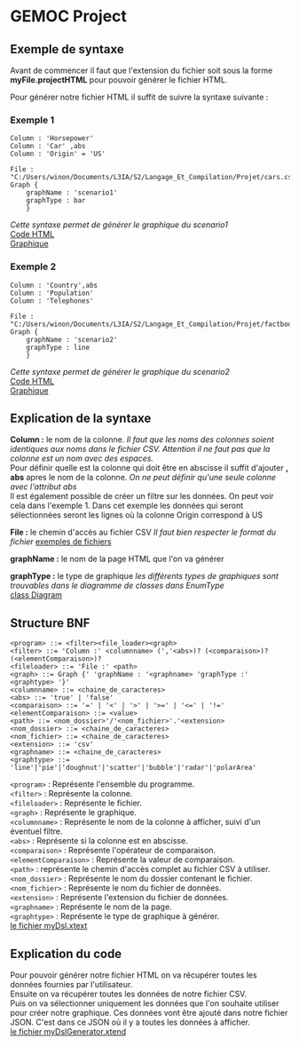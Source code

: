 # GEMOC Project

## Exemple de syntaxe

Avant de commencer il faut que l'extension du fichier soit sous la forme **myFile.projectHTML** pour pouvoir générer le fichier HTML.

Pour générer notre fichier HTML il suffit de suivre la syntaxe suivante :



### Exemple 1
```
Column : 'Horsepower'
Column : 'Car' ,abs
Column : 'Origin' = 'US'

File : "C:/Users/winon/Documents/L3IA/S2/Langage_Et_Compilation/Projet/cars.csv"
Graph {
	graphName : 'scenario1'
	graphType : bar
	}
  ```
*Cette syntaxe permet de générer le graphique du scenario1*  
[Code HTML](resources/generatedFile/scenario1.html)  
[Graphique](resources/pictures/scenario1.png)
### Exemple 2
```
Column : 'Country',abs
Column : 'Population'
Column : 'Telephones'

File : "C:/Users/winon/Documents/L3IA/S2/Langage_Et_Compilation/Projet/factbook.csv"
Graph {
	graphName : 'scenario2'
	graphType : line
	}
```
*Cette syntaxe permet de générer le graphique du scenario2*  
[Code HTML](resources/generatedFile/scenario2.html)  
[Graphique](resources/pictures/scenario2.png)

## Explication de la syntaxe

**Column :** le nom de la colonne. *Il faut que les noms des colonnes soient identiques aux noms dans le fichier CSV. Attention il ne faut pas que la colonne est un nom avec des espaces.*  
Pour définir quelle est la colonne qui doit être en abscisse il suffit d'ajouter **, abs** apres le nom de la colonne. *On ne peut définir qu'une seule colonne avec l'attribut abs*  
Il est également possible de créer un filtre sur les données. On peut voir cela dans l'exemple 1. Dans cet exemple les données qui seront sélectionnées seront les lignes où la colonne Origin correspond à US

**File :** le chemin d'accès au fichier CSV *Il faut bien respecter le format du fichier*
[exemples de fichiers](resources/csvFile/)

**graphName :** le nom de la page HTML que l'on va générer

**graphType :** le type de graphique *les différents types de graphiques sont trouvables dans le diagramme de classes dans EnumType*  
[class Diagram](resources/pictures/classDiag.png)

## Structure BNF
```
<program> ::= <filter><file_loader><graph>
<filter> ::= 'Column :' <columnname> (','<abs>)? (<comparaison>)? (<elementComparaison>)?
<fileloader> ::= 'File :' <path>
<graph> ::= Graph {' 'graphName : '<graphname> 'graphType :' <graphtype> '}'
<columnname> ::= <chaine_de_caracteres>
<abs> ::= 'true' | 'false'
<comparaison> ::= '=' | '<' | '>' | '>=' | '<=' | '!='
<elementComparaison> ::= <value>
<path> ::= <nom_dossier>'/'<nom_fichier>'.'<extension>
<nom_dossier> ::= <chaine_de_caracteres>
<nom_fichier> ::= <chaine_de_caracteres>
<extension> ::= 'csv'
<graphname> ::= <chaine_de_caracteres>
<graphtype> ::= 'line'|'pie'|'doughnut'|'scatter'|'bubble'|'radar'|'polarArea'
```
`<program>` : Représente l'ensemble du programme.  
`<filter>` : Représente la colonne.  
`<fileloader>` : Représente le fichier.  
`<graph>` : Représente le graphique.  
`<columnname>` : Représente le nom de la colonne à afficher, suivi d'un éventuel filtre.  
`<abs>` : Représente si la colonne est en abscisse.  
`<comparaison>` : Représente l'opérateur de comparaison.  
`<elementComparaison>` : Représente la valeur de comparaison.  
`<path>` : représente le chemin d'accès complet au fichier CSV à utiliser.  
`<nom_dossier>` : Représente le nom du dossier contenant le fichier.  
`<nom_fichier>` : Représente le nom du fichier de données.  
`<extension>` : Représente l'extension du fichier de données.  
`<graphname>` : Représente le nom de la page.  
`<graphtype>` : Représente le type de graphique à générer.  
[le fichier myDsl.xtext](l3IAProjectHTML/src/l3IAProjectHTML/MyDsl.xtext)

## Explication du code

Pour pouvoir générer notre fichier HTML on va récupérer toutes les données fournies par l'utilisateur.  
Ensuite on va récupérer toutes les données de notre fichier CSV.  
Puis on va sélectionner uniquement les données que l'on souhaite utiliser pour créer notre graphique. Ces données vont être ajouté dans notre fichier JSON. C'est dans ce JSON où il y a toutes les données à afficher.  
[le fichier myDslGenerator.xtend](l3IAProjectHTML/src/l3IAProjectHTML/generator/MyDslGenerator.xtend)
